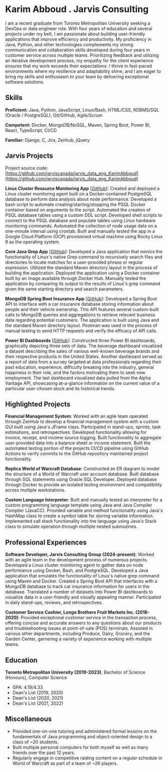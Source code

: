 # Karim Abboud . Jarvis Consulting

I am a recent graduate from Toronto Metropolitan University seeking a DevOps or data engineer role. With four years of education and several projects under my belt, I am passionate about building user-friendly applications that improve efficiency and productivity. My proficiency in Java, Python, and other technologies complements my strong communication and collaboration skills developed during four years in customer service across multiple teams. Prioritizing feedback and utilizing an iterative development process, my empathy for the client experience ensures that my work exceeds their expectations. I thrive in fast-paced environments where my resilience and adaptability shine, and I am eager to bring my skills and enthusiasm to your team by delivering exceptional software solutions.

## Skills

**Proficient:** Java, Python, JavaScript, Linux/Bash, HTML/CSS, RDBMS/SQL (Oracle / PostgreSQL), Git/GitHub, Agile/Scrum

**Competent:** Docker, MongoDB/NoSQL, Maven, Spring Boot, Power BI, React, TypeScript, CI/CD

**Familiar:** Django, C, Jira, Zenhub, jQuery

## Jarvis Projects

Project source code: [https://github.com/jarviscanada/jarvis_data_eng_KarimAbboud](https://github.com/jarviscanada/jarvis_data_eng_KarimAbboud)


**Linux Cluster Resource Monitoring App** [[GitHub](https://github.com/jarviscanada/jarvis_data_eng_KarimAbboud/tree/master/linux_sql)]: Created and deployed a Linux cluster monitoring agent built on a Docker-contained PostgreSQL database to perform data analysis about node performance. Developed a bash script to automate creating/starting/stopping the PSQL Docker container based on arguments to the script. Automated the creation of PSQL database tables using a custom DDL script. Developed shell scripts to connect to the PSQL database and populate tables using Linux hardware monitoring commands. Automated the collection of node usage data on a one-minute interval using crontab. Built and manually tested the app in a Google Cloud Platform (GCP) provisioned virtual machine using Rocky Linux 9 as the operating system.

**Core Java Grep App** [[GitHub](https://github.com/jarviscanada/jarvis_data_eng_KarimAbboud/tree/master/core_java/grep)]: Developed a Java application that mimics the functionality of Linux's native Grep command to recursively search files and directories to locate matches for a user-provided phrase or regular expression. Utilized the standard Maven directory layout in the process of building the application. Deployed the application using a Docker container built by an image available through Docker Hub. Manually tested the application by comparing its output to the results of Linux's grep command given the same starting directory and search parameters.

**MongoDB Spring Boot Insurance App** [[GitHub](https://github.com/jarviscanada/jarvis_data_eng_KarimAbboud/tree/master/insurance-mongo)]: Developed a Spring Boot API to interface with a car insurance database storing information about people and their vehicle ownership. This API features several custom-built calls to MongoDB queries and aggregations to retrieve relevant business data regarding potential customers. The application is built using Java and the standard Maven directory layout. Postman was used in the process of manual testing to send HTTP requests and verify the efficacy of API calls.

**Power BI Dashboards** [[GitHub](https://github.com/jarviscanada/jarvis_data_eng_KarimAbboud/tree/master/power_bi)]: Constructed three Power BI dashboards, graphically depicting three sets of data. The beverage dashboard visualized a dataset describing the sales of various well-known beverage brands and their respective products in the United States. Another dashboard served as a report of data from a survey targeted at data professionals regarding their past education, experience, difficulty breaking into the industry, general happiness in their role, and the factors motivating them to seek new employment. The last dashboard visualized data pulled from the Alpha Vantage API, showcasing at-a-glance information on the current value of a particular user-chosen stock and its historical trends.


## Highlighted Projects
**Financial Management System**: Worked with an agile team operated through ZenHub to develop a financial management system with a custom GUI built using Java's JFrame class. Participated in stand-ups, sprints, task estimations, and retrospectives. Developed functionality allowing for invoice, receipt, and income source logging. Built functionality to aggregate user-provided data into a balance sheet or income statement. Built the automated testing portion of the projects CI/CD pipeline using GitHub Actions to verify commits to the GitHub repository maintained project functionality.

**Replica World of Warcraft Database**: Constructed an ER diagram to model the structure of a World of Warcraft user account database. Built database through SQL statements using Oracle SQL Developer. Deployed database through Docker to provide an isolated testing environment and compatibility across multiple workstations.

**Custom Language Interpreter**: Built and manually tested an interpreter for a custom programming language template using Java and Java Compiler Compiler (JavaCC). Provided variable and method functionality using Java's HashMap class to create a symbol table for storing variable information. Implemented call stack functionality into the language using Java's Stack class to simulate operation through multiple nested subroutines.


## Professional Experiences

**Software Developer, Jarvis Consulting Group (2024-present)**: Worked with an agile team in the development process of numerous projects. Developed a Linux cluster monitoring agent to gather data on node performance using Docker, Bash, and PostgreSQL. Developed a Java application that emulates the functionality of Linux's native grep command using Maven and Docker. Created a Spring Boot API that interfaces with a MongoDB database to track car insurance information for users in the database. Translated a number of datasets into Power BI dashboards to visualize data in a user-friendly and visually appealing manner. Participated in daily stand-ups, reviews, and retrospectives.

**Customer Service Cashier, Longo Brothers Fruit Markets Inc. (2016-2020)**: Provided exceptional customer service in the transaction process, offering concise and accurate answers to any questions about our products and troubleshooting issues at point-of-sale (POS) terminals. Assisted in various other departments, including Produce, Dairy, Grocery, and the Garden Center, garnering a variety of experience working with multiple teams.


## Education
**Toronto Metropolitan University (2019-2023)**, Bachelor of Science (Honours), Computer Science
- GPA: 4.19/4.33
- Dean's List (2019, 2020)
- Dean's List (2020, 2021)
- Dean's List (2021, 2022)


## Miscellaneous
- Provided one-on-one tutoring and administered formal lessons on the fundamentals of Java programming and object-oriented design to a class of ~20 students.
- Built multiple personal computers for both myself as well as many friends over the past 12 years.
- Regularly engage in competitive raiding content on a regular schedule in World of Warcraft as part of a team of ~26 players.